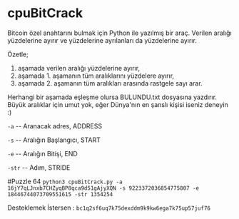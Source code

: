 # cpuBitCrack

Bitcoin özel anahtarını bulmak için Python ile yazılmış bir araç. Verilen aralığı yüzdelerine ayırır ve yüzdelerine ayrılanları da yüzdelerine ayırır.

Özetle;

1. aşamada verilen aralığı yüzdelerine ayırır,
2. aşamada 1. aşamanın tüm aralıklarını yüzdelere ayırır,
3. aşamada 2. aşamanın tüm aralıkları arasında rastgele sayı arar.

Herhangi bir aşamada eşleşme olursa BULUNDU.txt dosyasına yazdırır. Büyük aralıklar için umut yok, eğer Dünya'nın en şanslı kişisi iseniz deneyin :)

`-a` -- Aranacak adres, ADDRESS

`-s` -- Aralığın Başlangıcı, START

`-e` -- Aralığın Bitişi, END

`-str` -- Adım, STRIDE

#Puzzle 64
`python3 cpuBitCrack.py -a 16jY7qLJnxb7CHZyqBP8qca9d51gAjyXQN -s 9223372036854775807 -e 18446744073709551615 -str 1354254`

Desteklemek İstersen : `bc1q2sf6uq7k75dexddm9k9kw6ega7k75up57juf76`
